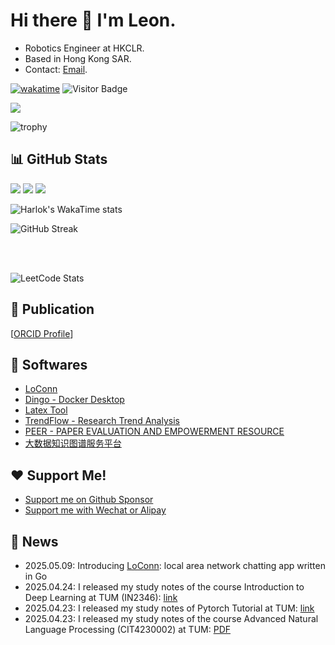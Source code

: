 # Hi there 👋 I'm Leon.

- Robotics Engineer at HKCLR.
- Based in Hong Kong SAR.
- Contact: [Email](mailto:niemalsaufgeben@yeah.net).

[![wakatime](https://wakatime.com/badge/user/8c7864c1-c5f9-4d6b-a254-e2ffc3179438.svg)](https://wakatime.com/@8c7864c1-c5f9-4d6b-a254-e2ffc3179438)  ![Visitor Badge](https://visitor-badge.laobi.icu/badge?page_id=leoxiang66.leoxiang66)

<img src="https://skillicons.dev/icons?i=go,rust,python,cpp,c,js,ts,react,svelte,astro,pytorch,dart,flutter,tailwindcss,java,nodejs,clion,vscode,discord,anaconda,docker,electron,ai,github,gmail,linkedin,instagram,linux,latex,notion,npm,ubuntu,webstorm,vite,windows,sqlite" />



![trophy](https://github-profile-trophy.vercel.app/?username=leoxiang66&theme=onedark)





## 📊 GitHub Stats

<img src="https://github-readme-stats.vercel.app/api?username=leoxiang66&count_private=true&show_icons=true&layout=compact&rank_icon=github&include_all_commits=true" />


<img src="https://github-readme-stats-i270cdk5i-florianbussmann.vercel.app/api/top-langs/?username=leoxiang66&custom_title=Overall%20languages%20excluding%20forks&layout=compact&theme=&include_forks=false&hide=HTML,jupyter%20notebook,NSIS,vue,tex,PostScript,GLSL,dockerfile,svelte,java,TypeScript,shell,rescript,makefile,Cuda,powershell,CSS,SCSS,cmake&langs_count=10,customized-unix-terminal,github-readme-stats" />

<img src="https://github-readme-stats-i270cdk5i-florianbussmann.vercel.app/api/top-langs/?username=leoxiang66&custom_title=Overall%20languages%20including%20forks&layout=compact&theme=&include_forks=true&hide=HTML,jupyter%20notebook,NSIS,vue,tex,PostScript,GLSL,dockerfile,svelte,java,TypeScript,shell,rescript,makefile,Cuda,powershell,CSS,SCSS,cmake&langs_count=5,customized-unix-terminal,github-readme-stats" />

<!--  -->
![Harlok's WakaTime stats](https://github-readme-stats.vercel.app/api/wakatime?username=leoxiang66&layout=compact&custom_title=Languages%20Last%20Month&hide=HTML,jupyter%20notebook,Desktop%20File,NSIS,vue,tex,PostScript,YAML,GLSL,dockerfile,TypeScript,shell,rescript,makefile,Cuda,powershell,CSS,SCSS,cmake,markdown,bash,text,json,xml,git%20config)

![GitHub Streak](https://github-readme-streak-stats.herokuapp.com/?user=leoxiang66)






<br>
<br>

<!--
<img src="https://wakatime.com/share/@leoxiang66/35184784-ceae-43bf-b3f4-9347e9548f88.svg" width=70%/>

<img src="https://wakatime.com/share/@leoxiang66/2373bfbd-779c-4fe8-9092-1b12b0c7fef8.svg" width=70%/>
-->

![LeetCode Stats](https://leetcard.jacoblin.cool/leoxiang66?theme=light&font=IBM%20Plex%20Sans%20Arabic)




<!-- ## Visitors

<img src="https://profile-counter.glitch.me/leoxiang66/count.svg" /> -->

## 📖 Publication
[[ORCID Profile](https://orcid.org/0000-0001-6217-6560)]






## 🚀 Softwares
- [LoConn](https://github.com/leoxiang66/golan)
- [Dingo - Docker Desktop](https://github.com/leoxiang66/Dingo-Application)
- [Latex Tool](https://github.com/leoxiang66/Latex-Tool-App)
- [TrendFlow - Research Trend Analysis](https://huggingface.co/spaces/Adapting/TrendFlow)
- [PEER - PAPER EVALUATION AND EMPOWERMENT RESOURCE](https://github.com/Kasneci-Lab/AI-assisted-writing)
- [大数据知识图谱服务平台](https://big-data-discipline-kg.memomind.cn/)

## ❤️ Support Me!
- [Support me on Github Sponsor](https://github.com/sponsors/leoxiang66)
- [Support me with Wechat or Alipay](https://sponsorme.memomind.cn/)

## 📢 News
- 2025.05.09: Introducing [LoConn](https://dev.to/leon-heung/introducing-loconn-local-area-network-chatting-app-written-in-go-8f6): local area network chatting app written in Go
- 2025.04.24: I released my study notes of the course Introduction to Deep Learning at TUM (IN2346): [link](https://deep-learning-k9to.onrender.com/)
- 2025.04.23: I released my study notes of Pytorch Tutorial at TUM: [link](https://leonxiang.memomind.cn/pytorch_tutorial.html)
- 2025.04.23: I released my study notes of the course Advanced Natural Language Processing (CIT4230002) at TUM: [PDF](https://tao-xiang.memomind.cn/notes/Advanced_NLP.pdf)

